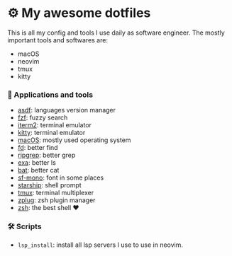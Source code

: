 # ⚙️ My awesome dotfiles

This is all my config and tools I use daily as software engineer. The mostly important tools and softwares are:

- macOS
- neovim
- tmux
- kitty

### 💾 Applications and tools

- [asdf](https://asdf-vim.com/): languages version manager
- [fzf](https://github.com/junegunn/fzf/): fuzzy search
- [iterm2](https://iterm2.com/): terminal emulator
- [kitty](https://github.com/kovidgoyal/kitty/): terminal emulator
- [macOS](https://apple.com/macos): mostly used operating system
- [fd](https://github.com/sharkdp/fd): better find
- [ripgrep](https://github.com/BurntSushi/ripgrep/): better grep
- [exa](https://the.exa.website/): better ls
- [bat](https://github.com/sharkdp/bat): better cat
- [sf-mono](https://developer.apple.com/fonts/): font in some places
- [starship](https://starship.rs/): shell prompt
- [tmux](https://github.com/tmux/tmux/): terminal multiplexer
- [zplug](https://github.com/zplug/zplug/): zsh plugin manager
- [zsh](https://zsh.org/): the best shell ❤️

### 🛠️ Scripts

- `lsp_install`: install all lsp servers I use to use in neovim.

